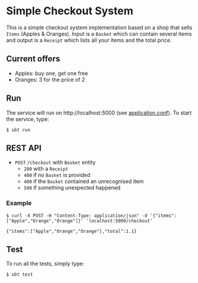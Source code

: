 # Simple Checkout System

This is a simple checkout system implementation based on a shop that sells `Items` (Apples & Oranges). Input is a `Basket` which can contain several items and output is a `Receipt` which lists all your items and the total price.

## Current offers

- Apples: buy one, get one free
- Oranges: 3 for the price of 2

## Run

The service will run on http://localhost:5000 (see [application.conf](src/main/resources/application.conf)). To start the service, type:

```
$ sbt run
```

## REST API

- `POST` `/checkout` with `Basket` entity
	- `200` with a `Receipt`
	- `400` if no `Basket` is provided
	- `400` if the `Basket` contained an unrecognised item
	- `500` if something unexpected happened

### Example

```
$ curl -X POST -H "Content-Type: application/json" -d '{"items":["Apple","Orange","Orange"]}' 'localhost:5000/checkout'

{"items":["Apple","Orange","Orange"],"total":1.1}
```

## Test

To run all the tests, simply type:

```
$ sbt test
```
